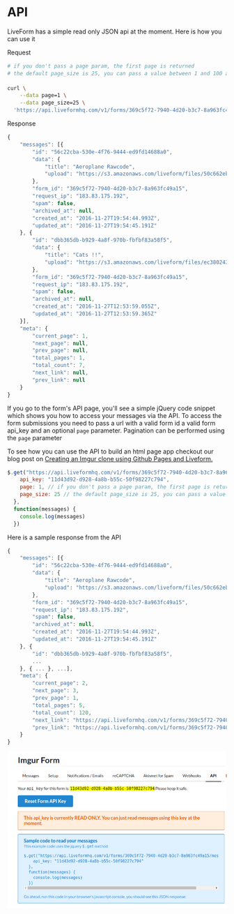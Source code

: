 # API

LiveForm has a simple read only JSON api at the moment. Here is how you can use it

Request

```bash
# if you don't pass a page param, the first page is returned
# the default page_size is 25, you can pass a value between 1 and 100 as the page_size

curl \
    --data page=1 \
    --data page_size=25 \
  'https://api.liveformhq.com/v1/forms/369c5f72-7940-4d20-b3c7-8a963fc49a15/messages?api_key=11d43d92-d928-4a8b-b55c-50f98227c794'
```

Response

```javascript
{
    "messages": [{
        "id": "56c22cba-530e-4f76-9444-ed9fd14688a0",
        "data": {
            "title": "Aeroplane Rawcode",
            "upload": "https://s3.amazonaws.com/liveform/files/50c662eb-7646-4176-839c-ddea9ea61486/aeroplane.jpg"
        },
        "form_id": "369c5f72-7940-4d20-b3c7-8a963fc49a15",
        "request_ip": "183.83.175.192",
        "spam": false,
        "archived_at": null,
        "created_at": "2016-11-27T19:54:44.993Z",
        "updated_at": "2016-11-27T19:54:45.191Z"
    }, {
        "id": "dbb365db-b929-4a8f-970b-fbfbf83a58f5",
        "data": {
            "title": "Cats !!",
            "upload": "https://s3.amazonaws.com/liveform/files/ec380243-e97b-4c7f-a38b-ffc6facaba6c/cat1.jpeg"
        },
        "form_id": "369c5f72-7940-4d20-b3c7-8a963fc49a15",
        "request_ip": "183.83.175.192",
        "spam": false,
        "archived_at": null,
        "created_at": "2016-11-27T12:53:59.055Z",
        "updated_at": "2016-11-27T12:53:59.365Z"
    }],
    "meta": {
        "current_page": 1,
        "next_page": null,
        "prev_page": null,
        "total_pages": 1,
        "total_count": 7,
        "next_link": null,
        "prev_link": null
    }
}
```

If you go to the form's API page, you'll see a simple jQuery code snippet which shows you how to
access your messages via the API. To access the form submissions you need to pass a url with a valid form id
a valid form api_key and an optional `page` parameter. Pagination can be performed using the `page` parameter

To see how you can use the API to build an html page app checkout our blog post on
[ Creating an Imgur clone using Github Pages and Liveform.](http://blog.liveformhq.com/2016/11/27/creating-an-imgur-clone-using-github-pages-and-liveform/)

```javascript
$.get("https://api.liveformhq.com/v1/forms/369c5f72-7940-4d20-b3c7-8a963fc49a15/messages", {
    api_key: "11d43d92-d928-4a8b-b55c-50f98227c794",
    page: 1, // if you don't pass a page param, the first page is returned
    page_size: 25 // the default page_size is 25, you can pass a value between 1 and 100 as the page_size
  },
  function(messages) {
    console.log(messages)
  })
```

Here is a sample response from the API
```javascript
{
    "messages": [{
        "id": "56c22cba-530e-4f76-9444-ed9fd14688a0",
        "data": {
            "title": "Aeroplane Rawcode",
            "upload": "https://s3.amazonaws.com/liveform/files/50c662eb-7646-4176-839c-ddea9ea61486/aeroplane.jpg"
        },
        "form_id": "369c5f72-7940-4d20-b3c7-8a963fc49a15",
        "request_ip": "183.83.175.192",
        "spam": false,
        "archived_at": null,
        "created_at": "2016-11-27T19:54:44.993Z",
        "updated_at": "2016-11-27T19:54:45.191Z"
    }, {
        "id": "dbb365db-b929-4a8f-970b-fbfbf83a58f5",
        ...
    }, { ... }, ...],
    "meta": {
        "current_page": 2,
        "next_page": 3,
        "prev_page": 1,
        "total_pages": 5,
        "total_count": 120,
        "next_link": "https://api.liveformhq.com/v1/forms/369c5f72-7940-4d20-b3c7-8a963fc49a15/messages?page=3",
        "prev_link": "https://api.liveformhq.com/v1/forms/369c5f72-7940-4d20-b3c7-8a963fc49a15/messages?page=1"
    }
}

```

![Liveform API Code](/images/liveform-api.png)


